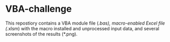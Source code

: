 # VBA-challenge

This repostiory contains a VBA module file (*.bas), macro-enabled Excel file (*.xlsm) with the macro installed and unprocessed input data, and several screenshots of the results (*.png).
